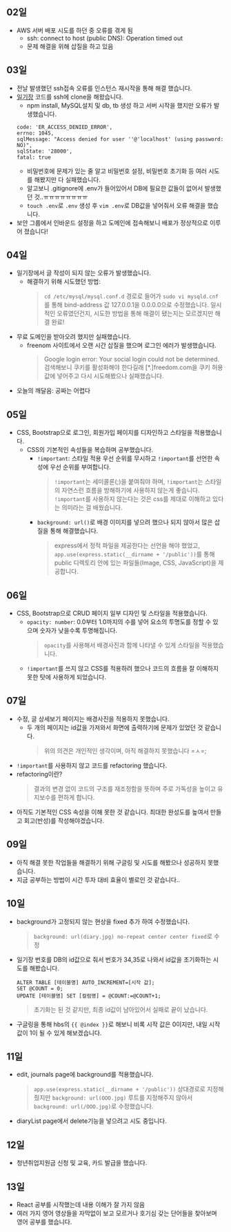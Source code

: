 ## 02일
- AWS 서버 배포 시도를 하던 중 오류를 겪게 됨
  - ssh: connect to host (public DNS): Operation timed out
  - 문제 해결을 위해 삽질을 하고 있음
  
## 03일
- 전날 발생했던 ssh접속 오류를 인스턴스 재시작을 통해 해결 했습니다. 
- [일기장](https://github.com/indante/secret-Diary) 코드를 ssh에 clone을 해왔습니다. 
  - npm install, MySQL설치 및 db, tb 생성 하고 서버 시작을 했지만 오류가 발생했습니다.
  ```
  code: 'ER_ACCESS_DENIED_ERROR',
  errno: 1045,
  sqlMessage: "Access denied for user ''@'localhost' (using password: NO)",
  sqlState: '28000',
  fatal: true
  ```
  - 비밀번호에 문제가 있는 줄 알고 비밀번호 설정, 비밀번호 초기화 등 여러 시도를 해봤지만 다 실패했습니다.
  - 알고보니 .gitignore에 .env가 들어있어서 DB에 필요한 값들이 없어서 발생했던 것..ㅠㅠㅠㅠㅠㅠㅠㅠ
  - `touch .env`로 `.env` 생성 후 `vim .env`로 DB값을 넣어줘서 오류 해결을 했습니다.
- 보안 그룹에서 인바운드 설정을 하고 도메인에 접속해보니 배포가 정상적으로 이루어 졌습니다!

## 04일
- 일기장에서 글 작성이 되지 않는 오류가 발생했습니다.
  - 해결하기 위해 시도했던 방법:
    > `cd /etc/mysql/mysql.conf.d` 경로로 들어가 `sudo vi mysqld.cnf`를 통해 bind-address 값 127.0.0.1을 0.0.0.0으로 수정했습니다.
    >  일시적인 오류였던건지, 시도한 방법을 통해 해결이 됐는지는 모르겠지만 해결 완료!
- 무료 도메인을 받아오려 했지만 실패했습니다.
  - freenom 사이트에서 오랜 시간 삽질을 했으며 로그인 에러가 발생했습니다.
    > Google login error: Your social login could not be determined.<br>
    > 검색해보니 쿠키를 활성화해야 한다길래 [*.]freedom.com을 쿠키 허용 값에 넣어주고 다시 시도해봤으나 실패했습니다.
- 오늘의 깨달음: 공짜는 어렵다

## 05일
- CSS, Bootstrap으로 로그인, 회원가입 페이지를 디자인하고 스타일을 적용했습니다.
  - CSS의 기본적인 속성들을 복습하며 공부했습니다.
    - `!important`: 스타일 적용 우선 순위를 무시하고 `!important`를 선언한 속성에 우선 순위를 부여합니다.
      > `!important`는 세미콜론(;)을 붙여줘야 하며, `!important`는 스타일의 자연스런 흐름을 방해하기에 사용하지 않는게 좋습니다. `!important`를 사용하지 않는다는 것은 css를 제대로 이해하고 있다는 의미라는 걸 배웠습니다.
    - `background: url()`로 배경 이미지를 넣으려 했으나 되지 않아서 많은 삽질을 통해 해결했습니다.
      > express에서 정적 파일을 제공한다는 선언을 해야 했었고, `app.use(express.static(__dirname + '/public'))`를 통해 public 디렉토리 안에 있는 파일들(Image, CSS, JavaScript)을 제공합니다.
    
## 06일
- CSS, Bootstrap으로 CRUD 페이지 일부 디자인 및 스타일을 적용했습니다.
  - `opacity: number`: 0.0부터 1.0까지의 수를 넣어 요소의 투명도를 정할 수 있으며 숫자가 낮을수록 투명해집니다.
    > `opacity`를 사용해서 배경사진과 함께 나타낼 수 있게 스타일을 적용했습니다.
  - `!important`를 쓰지 않고 CSS를 적용하려 했으나 코드의 흐름을 잘 이해하지 못한 탓에 사용하게 되었습니다.
  
## 07일
- 수정, 글 상세보기 페이지는 배경사진을 적용하지 못했습니다.
  - 두 개의 페이지는 id값을 가져와서 화면에 출력하기에 문제가 있었던 것 같습니다.
    > 위의 의견은 개인적인 생각이며, 아직 해결하지 못했습니다 =ㅅ=;
- `!important`를 사용하지 않고 코드를 refactoring 했습니다.
- refactoring이란?
  > 결과의 변경 없이 코드의 구조를 재조정함을 뜻하며 주로 가독성을 높이고 유지보수를 편하게 합니다.
- 아직도 기본적인 CSS 속성을 이해 못한 것 같습니다. 최대한 완성도를 높여서 만들고 회고(반성)를 작성해야겠습니다.

## 09일
- 아직 해결 못한 작업들을 해결하기 위해 구글링 및 시도를 해봤으나 성공하지 못했습니다.
- 지금 공부하는 방법이 시간 투자 대비 효율이 별로인 것 같습니다..

## 10일
- background가 고정되지 않는 현상을 fixed 추가 하여 수정했습니다.
  > `background: url(diary.jpg) no-repeat center center fixed`로 수정
- 일기장 번호를 DB의 id값으로 줘서 번호가 34,35로 나와서 id값을 초기화하는 시도를 해봤습니다.
  ```
  ALTER TABLE [테이블명] AUTO_INCREMENT=[시작 값];
  SET @COUNT = 0;
  UPDATE [테이블명] SET [컬럼명] = @COUNT:=@COUNT+1;
  ```
  > 초기화는 된 것 같지만, 최종 id값이 남아있어서 실패로 끝이 났습니다.
- 구글링을 통해 hbs의 `{{ @index }}`로 해보니 비록 시작 값은 0이지만, 내일 시작 값이 1이 될 수 있게 해보겠습니다.

## 11일
- edit, journals page에 background를 적용했습니다.
  > `app.use(express.static(__dirname + '/public'))` 상대경로로 지정해줬지만 `background: url(OOO.jpg)` 루트를 지정해주지 않아서  `background: url(/OOO.jpg)`로 수정했습니다.
- diaryList page에서 delete기능을 넣으려고 시도 중입니다.

## 12일
- 청년취업지원금 신청 및 교육, 카드 발급을 했습니다.

## 13일
- React 공부를 시작했는데 내용 이해가 잘 가지 않음
- 여러 가지 영어 영상들을 자막없이 보고 모르거나 호기심 갖는 단어들을 찾아보며 영어 공부를 했습니다.

